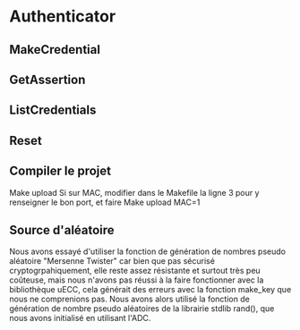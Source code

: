 # Authenticator

## MakeCredential

## GetAssertion

## ListCredentials

## Reset

## Compiler le projet
Make upload
Si sur MAC, modifier dans le Makefile la ligne 3 pour y renseigner le bon port, et faire 
Make upload MAC=1

## Source d'aléatoire
Nous avons essayé d'utiliser la fonction de génération de nombres pseudo aléatoire "Mersenne Twister" car bien que pas sécurisé cryptogrpahiquement, elle reste assez résistante et surtout très peu coûteuse, mais nous n'avons pas réussi à la faire fonctionner avec la bibliothèque uECC, cela générait des erreurs avec la fonction make_key que nous ne comprenions pas. Nous avons alors utilisé la fonction de génération de nombre pseudo aléatoires de la librairie stdlib rand(), que nous avons initialisé en utilisant l'ADC.